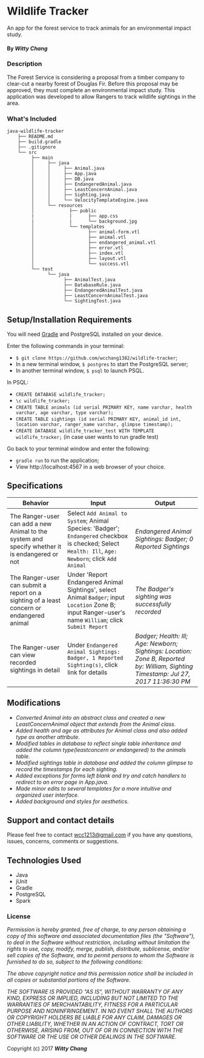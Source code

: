 # Wildlife Tracker

An app for the forest service to track animals for an environmental impact study.

#### By _**Witty Chang**_


### Description

The Forest Service is considering a proposal from a timber company to clear-cut a nearby forest of Douglas Fir. Before this proposal may be approved, they must complete an environmental impact study. This application was developed to allow Rangers to track wildlife sightings in the area.

### What's Included

```
java-wildlife-tracker
    ├── README.md
    ├── build.gradle
    ├── .gitignore
    └── src
         ├── main
         │     ├── java
         │     │     ├── Animal.java
         │     │     ├── App.java
         │     │     ├── DB.java
         │     │     ├── EndangeredAnimal.java
         │     │     ├── LeastConcernAnimal.java
         │     │     ├── Sighting.java
         │     │     └── VelocityTemplateEngine.java
         │     └── resources
         │             ├── public
         |             |      ├── app.css
         |             |      └── background.jpg
         │             └── templates
         │                    ├── animal-form.vtl
         │                    ├── animal.vtl
         │                    ├── endangered_animal.vtl
         │                    ├── error.vtl
         │                    ├── index.vtl
         │                    ├── layout.vtl
         │                    └── success.vtl
         └── test
               └── java
                     ├── AnimalTest.java
                     ├── DatabaseRule.java
                     ├── EndangeredAnimalTest.java
                     ├── LeastConcernAnimalTest.java
                     └── SightingTest.java
```

## Setup/Installation Requirements

You will need [Gradle](https://gradle.org/gradle-download/) and PostgreSQL installed on your device.

Enter the following commands in your terminal:
* `$ git clone https://github.com/wcchang1382/wildlife-tracker`;
* In a new terminal window, `$ postgres` to start the PostgreSQL server;
* In another terminal window, `$ psql` to launch PSQL.

In PSQL:
* `CREATE DATABASE wildlife_tracker;`
* `\c wildlife_tracker;`
* `CREATE TABLE animals (id serial PRIMARY KEY, name varchar, health varchar, age varchar, type varchar);`
* `CREATE TABLE sightings (id serial PRIMARY KEY, animal_id int, location varchar, ranger_name varchar, glimpse timestamp);`
* `CREATE DATABASE wildlife_tracker_test WITH TEMPLATE wildlife_tracker;` (in case user wants to run gradle test)

Go back to your terminal window and enter the following:
* `gradle run` to run the application;
* View http://localhost:4567 in a web browser of your choice.

## Specifications
|Behavior|Input|Output|
|---|---|---|
|The Ranger-user can add a new Animal to the system and specify whether it is endangered or not|Select `Add Animal to System`; Animal Species: 'Badger'; `Endangered` checkbox is checked; Select `Health: Ill`, `Age: Newborn`; click `Add Animal`|_Endangered Animal Sightings: Badger; 0 Reported Sightings_|
|The Ranger-user can submit a report on a sighting of a least concern or endangered animal|Under 'Report Endangered Animal Sightings', select Animal `Badger`; input `Location` Zone B; input Ranger-user's name `William`; click `Submit Report`|_The Badger's sighting was successfully recorded_|
|The Ranger-user can view recorded sightings in detail|Under `Endangered Animal Sightings: Badger, 1 Reported Sighting(s)`, click link for details|_Badger; Health: Ill; Age: Newborn; Sightings: Location: Zone B, Reported by: William, Sighting Timestamp: Jul 27, 2017 11:36:30 PM_|

## Modifications
* _Converted Animal into an abstract class and created a new LeastConcernAnimal object that extends from the Animal class._
* _Added health and age as attributes for Animal class and also added type as another attribute._
* _Modified tables in database to reflect single table inheritance and added the column type(leastconcern or endangered) to the animals table._
* _Modified sightings table in database and added the column glimpse to record the timestamps for each sighting._
* _Added exceptions for forms left blank and try and catch handlers to redirect to an error page in App.java._
* _Made minor edits to several templates for a more intuitive and organized user interface._
* _Added background and styles for aesthetics._


## Support and contact details

Please feel free to contact wcc1213@gmail.com if you have any questions, issues, concerns, comments or suggestions.

## Technologies Used

* Java
* jUnit
* Gradle
* PostgreSQL
* Spark

### License

_Permission is hereby granted, free of charge, to any person obtaining a copy of this software and associated documentation files (the "Software"), to deal in the Software without restriction, including without limitation the rights to use, copy, modify, merge, publish, distribute, sublicense, and/or sell copies of the Software, and to permit persons to whom the Software is furnished to do so, subject to the following conditions:_

_The above copyright notice and this permission notice shall be included in all copies or substantial portions of the Software._

_THE SOFTWARE IS PROVIDED "AS IS", WITHOUT WARRANTY OF ANY KIND, EXPRESS OR IMPLIED, INCLUDING BUT NOT LIMITED TO THE WARRANTIES OF MERCHANTABILITY, FITNESS FOR A PARTICULAR PURPOSE AND NONINFRINGEMENT. IN NO EVENT SHALL THE AUTHORS OR COPYRIGHT HOLDERS BE LIABLE FOR ANY CLAIM, DAMAGES OR OTHER LIABILITY, WHETHER IN AN ACTION OF CONTRACT, TORT OR OTHERWISE, ARISING FROM, OUT OF OR IN CONNECTION WITH THE SOFTWARE OR THE USE OR OTHER DEALINGS IN THE SOFTWARE._

Copyright (c) 2017 **_Witty Chang_**
